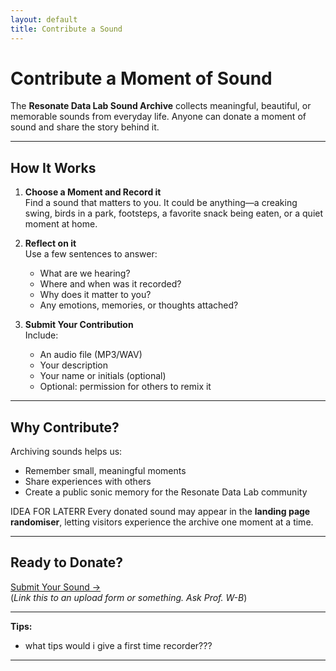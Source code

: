 ```yaml
---
layout: default
title: Contribute a Sound
---
```


# Contribute a Moment of Sound

The **Resonate Data Lab Sound Archive** collects meaningful, beautiful, or memorable sounds from everyday life. Anyone can donate a moment of sound and share the story behind it.

---

## How It Works

1. **Choose a Moment and Record it**  
   Find a sound that matters to you. It could be anything—a creaking swing, birds in a park, footsteps, a favorite snack being eaten, or a quiet moment at home.  

2. **Reflect on it**  
   Use a few sentences to answer:  
   - What are we hearing?  
   - Where and when was it recorded?  
   - Why does it matter to you?  
   - Any emotions, memories, or thoughts attached?  

3. **Submit Your Contribution**  
   Include:  
   - An audio file (MP3/WAV)  
   - Your description  
   - Your name or initials (optional)  
   - Optional: permission for others to remix it  

---

## Why Contribute?

Archiving sounds helps us:  
- Remember small, meaningful moments  
- Share experiences with others  
- Create a public sonic memory for the Resonate Data Lab community  

IDEA FOR LATERR Every donated sound may appear in the **landing page randomiser**, letting visitors experience the archive one moment at a time.

---

## Ready to Donate?

[Submit Your Sound →](#)  
(*Link this to an upload form or something. Ask Prof. W-B*)

---

**Tips:**  
- what tips would i give a first time recorder???
---
